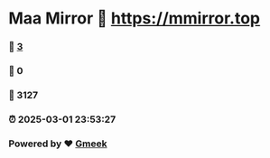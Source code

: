 # Maa Mirror :link: https://mmirror.top 
### :page_facing_up: [3](https://mmirror.top/tag.html) 
### :speech_balloon: 0 
### :hibiscus: 3127 
### :alarm_clock: 2025-03-01 23:53:27 
### Powered by :heart: [Gmeek](https://github.com/Meekdai/Gmeek)
